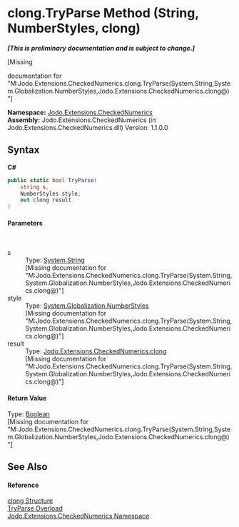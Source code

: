 # clong.TryParse Method (String, NumberStyles, clong)
 _**\[This is preliminary documentation and is subject to change.\]**_

\[Missing <summary> documentation for "M:Jodo.Extensions.CheckedNumerics.clong.TryParse(System.String,System.Globalization.NumberStyles,Jodo.Extensions.CheckedNumerics.clong@)"\]

**Namespace:**&nbsp;<a href="N_Jodo_Extensions_CheckedNumerics">Jodo.Extensions.CheckedNumerics</a><br />**Assembly:**&nbsp;Jodo.Extensions.CheckedNumerics (in Jodo.Extensions.CheckedNumerics.dll) Version: 1.1.0.0

## Syntax

**C#**<br />
``` C#
public static bool TryParse(
	string s,
	NumberStyles style,
	out clong result
)
```


#### Parameters
&nbsp;<dl><dt>s</dt><dd>Type: <a href="https://docs.microsoft.com/dotnet/api/system.string" target="_blank" rel="noopener noreferrer">System.String</a><br />\[Missing <param name="s"/> documentation for "M:Jodo.Extensions.CheckedNumerics.clong.TryParse(System.String,System.Globalization.NumberStyles,Jodo.Extensions.CheckedNumerics.clong@)"\]</dd><dt>style</dt><dd>Type: <a href="https://docs.microsoft.com/dotnet/api/system.globalization.numberstyles" target="_blank" rel="noopener noreferrer">System.Globalization.NumberStyles</a><br />\[Missing <param name="style"/> documentation for "M:Jodo.Extensions.CheckedNumerics.clong.TryParse(System.String,System.Globalization.NumberStyles,Jodo.Extensions.CheckedNumerics.clong@)"\]</dd><dt>result</dt><dd>Type: <a href="T_Jodo_Extensions_CheckedNumerics_clong">Jodo.Extensions.CheckedNumerics.clong</a><br />\[Missing <param name="result"/> documentation for "M:Jodo.Extensions.CheckedNumerics.clong.TryParse(System.String,System.Globalization.NumberStyles,Jodo.Extensions.CheckedNumerics.clong@)"\]</dd></dl>

#### Return Value
Type: <a href="https://docs.microsoft.com/dotnet/api/system.boolean" target="_blank" rel="noopener noreferrer">Boolean</a><br />\[Missing <returns> documentation for "M:Jodo.Extensions.CheckedNumerics.clong.TryParse(System.String,System.Globalization.NumberStyles,Jodo.Extensions.CheckedNumerics.clong@)"\]

## See Also


#### Reference
<a href="T_Jodo_Extensions_CheckedNumerics_clong">clong Structure</a><br /><a href="Overload_Jodo_Extensions_CheckedNumerics_clong_TryParse">TryParse Overload</a><br /><a href="N_Jodo_Extensions_CheckedNumerics">Jodo.Extensions.CheckedNumerics Namespace</a><br />